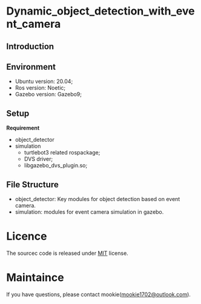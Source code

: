 # Dynamic_object_detection_with_event_camera

## Introduction


## Environment

* Ubuntu version: 20.04;
* Ros version: Noetic;
* Gazebo version: Gazebo9;


## Setup

**Requirement**

* object_detector
* simulation
  * turtlebot3 related rospackage;
  * DVS driver;
  * libgazebo_dvs_plugin.so;

## File Structure

* object_detector: Key modules for object detection based on event camera.
* simulation: modules for event camera simulation in gazebo.

# Licence

The sourcec code is released under [MIT](https://opensource.org/licenses/MIT) license.

# Maintaince

If you have questions, please contact mookie(mookie1702@outlook.com).
